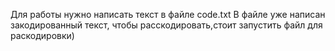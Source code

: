 Для работы нужно написать текст в файле code.txt
В файле уже написан закодированный текст, чтобы расскодировать,стоит запустить файл для раскодировки)
